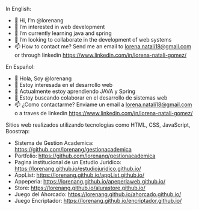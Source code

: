 In English:
- 👋 Hi, I’m @lorenang
- 👀 I’m interested in web development
- 🌱 I’m currently learning java and spring
- 💞️ I’m looking to collaborate in the development of web systems
- 📫 How to contact me? Send me an email to lorena.natali18@gmail.com or through linkedin https://www.linkedin.com/in/lorena-natali-gomez/

En Español:
- 👋 Hola, Soy @lorenang
- 👀 Estoy interesada en el desarrollo web
- 🌱 Actualmente estoy aprendiendo JAVA y Spring
- 💞️ Estoy buscando colaborar en el desarrollo de sistemas web
- 📫 ¿Como contactarme? Enviame un email a lorena.natali18@gmail.com o a traves de linkedin https://www.linkedin.com/in/lorena-natali-gomez/

Sitios web realizados utilizando tecnologias como HTML, CSS, JavaScript, Boostrap:
- Sistema de Gestion Academica: https://github.com/lorenang/gestionacademica
- Portfolio: https://github.com/lorenang/gestionacademica
- Pagina institucional de un Estudio Juridico: https://lorenang.github.io/estudiojuridico.github.io/
- AppList: https://lorenang.github.io/appList.github.io/
- Appeperia: https://lorenang.github.io/apeperiaweb.github.io/
- Store: https://lorenang.github.io/alurastore.github.io/
- Juego del Ahorcado: https://lorenang.github.io/ahorcado.github.io/
- Juego Encriptador: https://lorenang.github.io/encriptador.github.io/

<!---
lorenang/lorenang is a ✨ special ✨ repository because its `README.md` (this file) appears on your GitHub profile.
You can click the Preview link to take a look at your changes.
--->
